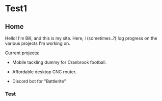 # Test1

## Home

Hello! I'm Bill, and this is my site. Here, I (sometimes..?) log progress on the various projects I'm working on.

Current projects:

- Mobile tackling dummy for Cranbrook football.

- Affordable desktop CNC router.

- Discord bot for "Battlerite"


### Test
